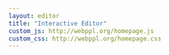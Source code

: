 ```yaml
---
layout: editor
title: "Interactive Editor"
custom_js: http://webppl.org/homepage.js
custom_css: http://webppl.org/homepage.css
---
```


<div class="panel panel-default">
  <div class="panel-body editor-panel-body">
    <div id="reactEditor">
    </div>
  </div>
</div>